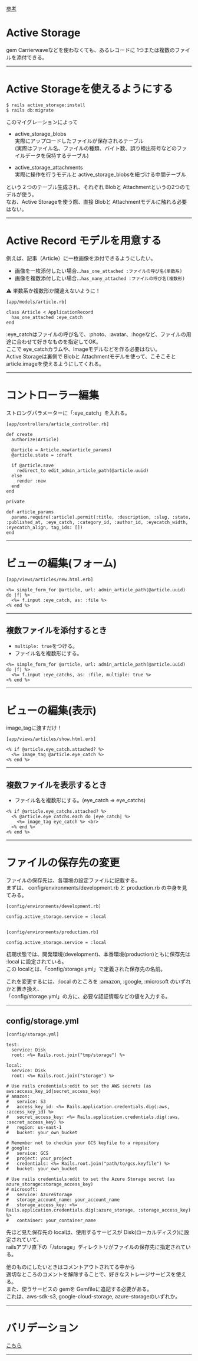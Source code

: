 [参考](https://qiita.com/hmmrjn/items/7cc5e5348755c517458a#active-storage-%E3%81%A8%E3%81%AF)
  
# Active Storage
gem Carrierwaveなどを使わなくても、あるレコードに 1つまたは複数のファイルを添付できる。
***

# Active Storageを使えるようにする
~~~
$ rails active_storage:install
$ rails db:migrate
~~~
このマイグレーションによって  
  
- active_storage_blobs    
実際にアップロードしたファイルが保存されるテーブル  
(実際はファイル名、ファイルの種類、バイト数、誤り検出符号などのファイルデータを保持するテーブル)  
    
- active_storage_attachments  
実際に操作を行うモデルと active_storage_blobsを紐づける中間テーブル

  
という２つのテーブル生成され、それぞれ Blobと Attachmentというの2つのモデルが使う。  
なお、Active Storageを使う際、直接 Blobと Attachmentモデルに触れる必要はない。  
***

# Active Record モデルを用意する
例えば、記事（Article）に一枚画像を添付できるようにしたい。  
  
- 画像を一枚添付したい場合...`has_one_attached :ファイルの呼び名(単数系)`      
- 画像を複数添付したい場合...`has_many_attached :ファイルの呼び名(複数形)`
  
⚠️ 単数系か複数形か間違えないように！
~~~
[app/models/article.rb]

class Article < ApplicationRecord
  has_one_attached :eye_catch
end
~~~
:eye_catchはファイルの呼び名で、:photo、:avatar、:hogeなど、ファイルの用途に合わせて好きなものを指定してOK。  
ここで eye_catchカラムや、Imageモデルなどを作る必要はない。  
Active Storageは裏側で Blobと Attachmentモデルを使って、こそこそと article.imageを使えるようにしてくれる。
***

# コントローラー編集
ストロングパラメーターに「:eye_catch」を入れる。
~~~
[app/controllers/article_controller.rb]

def create
  authorize(Article)

  @article = Article.new(article_params)
  @article.state = :draft

  if @article.save
    redirect_to edit_admin_article_path(@article.uuid)
  else
    render :new
  end
end

private

def article_params
  params.require(:article).permit(:title, :description, :slug, :state, :published_at, :eye_catch, :category_id, :author_id, :eyecatch_width, :eyecatch_align, tag_ids: [])
end
~~~
***

# ビューの編集(フォーム)
~~~
[app/views/articles/new.html.erb]

<%= simple_form_for @article, url: admin_article_path(@article.uuid) do |f| %>
  <%= f.input :eye_catch, as: :file %>
<% end %>
~~~
***

## 複数ファイルを添付するとき
- `multiple: true`をつける。  
- ファイル名を複数形にする。    
~~~
<%= simple_form_for @article, url: admin_article_path(@article.uuid) do |f| %>
  <%= f.input :eye_catchs, as: :file, multiple: true %>
<% end %>
~~~
***

# ビューの編集(表示)
image_tagに渡すだけ！
~~~
[app/views/articles/show.html.erb]

<% if @article.eye_catch.attached? %>
  <%= image_tag @article.eye_catch %>
<% end %>
~~~
***

## 複数ファイルを表示するとき
- ファイル名を複数形にする。(eye_catch => eye_catchs)
~~~
<% if @article.eye_catchs.attached? %>
  <% @article.eye_catchs.each do |eye_catch| %>
    <%= image_tag eye_catch %> <br>
  <% end %>
<% end %>
~~~
***

# ファイルの保存先の変更
ファイルの保存先は、各環境の設定ファイルに記載する。  
まずは、 config/environments/development.rb と production.rb の中身を見てみる。
~~~
[config/environments/development.rb]

config.active_storage.service = :local


[config/environments/production.rb]

config.active_storage.service = :local
~~~
初期状態では、開発環境(development)、本番環境(production)ともに保存先は :local に設定されている。  
この localとは、「config/storage.yml」で定義された保存先の名前。  

これを変更するには、:local のところを :amazon, :google, :microsoft のいずれかと置き換え、  
「config/storage.yml」の方に、必要な認証情報などの値を入力する。  
***

## config/storage.yml
~~~
[config/storage.yml]

test:
  service: Disk
  root: <%= Rails.root.join("tmp/storage") %>

local:
  service: Disk
  root: <%= Rails.root.join("storage") %>

# Use rails credentials:edit to set the AWS secrets (as aws:access_key_id|secret_access_key)
# amazon:
#   service: S3
#   access_key_id: <%= Rails.application.credentials.dig(:aws, :access_key_id) %>
#   secret_access_key: <%= Rails.application.credentials.dig(:aws, :secret_access_key) %>
#   region: us-east-1
#   bucket: your_own_bucket

# Remember not to checkin your GCS keyfile to a repository
# google:
#   service: GCS
#   project: your_project
#   credentials: <%= Rails.root.join("path/to/gcs.keyfile") %>
#   bucket: your_own_bucket

# Use rails credentials:edit to set the Azure Storage secret (as azure_storage:storage_access_key)
# microsoft:
#   service: AzureStorage
#   storage_account_name: your_account_name
#   storage_access_key: <%= Rails.application.credentials.dig(:azure_storage, :storage_access_key) %>
#   container: your_container_name
~~~
先ほど見た保存先の localは、使用するサービスが Disk(ローカルディスク)に設定されていて、  
railsアプリ直下の「/storage」ディレクトリがファイルの保存先に指定されている。  
      
他のものにしたいときはコメントアウトされてる中から  
適切なところのコメントを解除することで、好きなストレージサービスを使える。  
また、使うサービスの gemを Gemfileに追記する必要がある。  
これは、aws-sdk-s3, google-cloud-storage, azure-storageのいずれか。  
***

# バリデーション
[こちら](https://github.com/Tarara33/TIL/blob/main/Rails/Model/%E3%83%90%E3%83%AA%E3%83%87%E3%83%BC%E3%82%B7%E3%83%A7%E3%83%B3/Active%20Storage.md)
***
